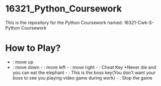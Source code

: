 # 16321_Python_Coursework

This is the repository for the Python Coursework named: 16321-Cwk-S-Python Coursework

# How to Play?


-  <Up Key> : move up
 - <Down Key> : move down
  -<Left Key> : move left
  -<Right Key> : move right
  -<c> : Cheat Key  *Never die and you can eat the elephant
  -<Return Key> : This is the boss key(You don't want your boss to see you playing video game during work)
  -<Esc> : Stop the game
   
